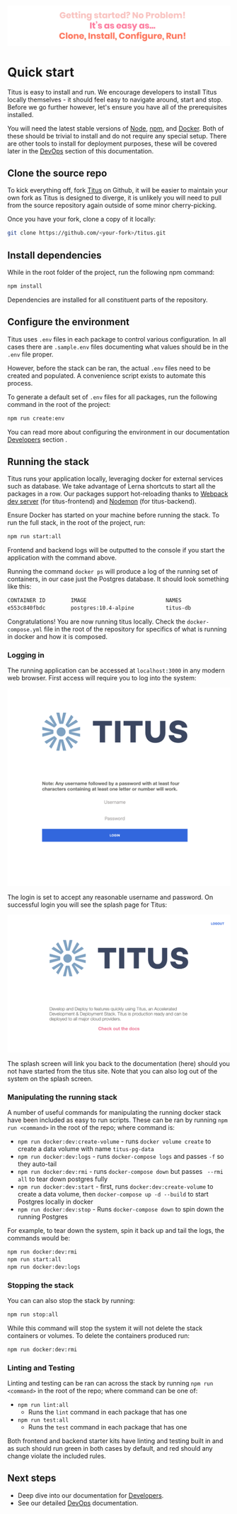 ![quick-start-quote]

# Quick start

Titus is easy to install and run. We encourage developers to install Titus locally themselves - it should feel easy to navigate around, start and stop. Before we go further however, let's ensure you have all of the prerequisites installed.

You will need the latest stable versions of [Node], [npm], and [Docker]. Both of these should be trivial to install and do not require any special setup. There are other tools to install for deployment purposes, these will be covered later in the [DevOps] section of this documentation.

## Clone the source repo
To kick everything off, fork [Titus] on Github, it will be easier to maintain your own fork as Titus is designed to diverge, it is unlikely you will need to pull from the source repository again outside of some minor cherry-picking.

Once you have your fork, clone a copy of it locally:

```sh
git clone https://github.com/<your-fork>/titus.git
```

## Install dependencies
While in the root folder of the project, run the following npm command:

```sh
npm install
```

Dependencies are installed for all constituent parts of the repository.

## Configure the environment
Titus uses `.env` files in each package to control various configuration. In all cases there are `.sample.env` files documenting what values should be in the `.env` file proper.

However, before the stack can be ran, the actual `.env` files need to be created and populated. A convenience script exists to automate this process.

To generate a default set of `.env` files for all packages, run the following command in the root of the project:

```sh
npm run create:env
```

You can read more about configuring the environment in our documentation [Developers][DevelopersBe] section .

## Running the stack
Titus runs your application locally, leveraging docker for external services such as database.
We take advantage of Lerna shortcuts to start all the packages in a row.
Our packages support hot-reloading thanks to [Webpack dev server][webpack-dev-server] (for titus-frontend) and [Nodemon] (for titus-backend).

Ensure Docker has started on your machine before running the stack. To run the full stack, in the root of the project, run:

```sh
npm run start:all
```

Frontend and backend logs will be outputted to the console if you start the application with the command above.

Running the command `docker ps` will produce a log of the running set of containers, in our case just the Postgres database. It should look something like this:

```sh
CONTAINER ID        IMAGE                         NAMES
e553c840fbdc        postgres:10.4-alpine          titus-db
```

Congratulations! You are now running titus locally. Check the `docker-compose.yml` file in the root of the repository for specifics of what is running in docker and how it is composed.

### Logging in
The running application can be accessed at `localhost:3000` in any modern web browser. First access will require you to log into the system:

![x](../img/titus-login.png)

The login is set to accept any reasonable username and password. On successful login you will see
the splash page for Titus:

![x](../img/titus-home-page.png)

The splash screen will link you back to the documentation (here) should you not have started from the titus site. Note that you can also log out of the system on the splash screen.

### Manipulating the  running stack
A number of useful commands for manipulating the running docker stack have been included as easy to run scripts. These can be ran by running `npm run <command>` in the root of the repo; where command is:

- `npm run docker:dev:create-volume` - runs `docker volume create` to create a data volume with name `titus-pg-data`
- `npm run docker:dev:logs` - runs `docker-compose logs` and passes `-f` so they auto-tail
- `npm run docker:dev:rmi` - runs `docker-compose down` but passes ` --rmi all` to tear down postgres fully
- `npm run docker:dev:start` - first, runs `docker:dev:create-volume` to create a data volume, then `docker-compose up -d --build` to start Postgres locally in docker
- `npm run docker:dev:stop` - Runs `docker-compose down` to spin down the running Postgres

For example, to tear down the system, spin it back up and tail the logs, the commands would be:

```sh
npm run docker:dev:rmi
npm run start:all
npm run docker:dev:logs
```

### Stopping the stack
You can can also stop the stack by running:

```sh
npm run stop:all
```

While this command will stop the system it will not delete the stack containers or volumes. To delete the containers produced run:

```sh
npm run docker:dev:rmi
```

### Linting and Testing
Linting and testing can be ran can across the stack by running `npm run <command>` in the root of the repo; where command can be one of:

- `npm run lint:all`
  - Runs the `lint` command in each package that has one
- `npm run test:all`
  - Runs the `test` command in each package that has one

Both frontend and backend starter kits have linting and testing built in and as such should run green in both cases by default, and red should any change violate the included rules.

## Next steps

- Deep dive into our documentation for [Developers].
- See our detailed [DevOps] documentation.


<!-- External Links -->
[Docker]: https://docs.docker.com/install/#supported-platforms
[Node]: https://nodejs.org/en/
[npm]: https://www.npmjs.com/get-npm
[Titus]: https://github.com/nearform/titus
[webpack-dev-server]: https://webpack.js.org/configuration/dev-server
[Nodemon]: https://nodemon.io

<!-- Internal Links -->
[DevOps]: devops/
[Developers]: developers/
[DevelopersBe]: developers/?id=backend-kit


<!-- Images -->
[quick-start-quote]: ../img/titus-quick-start-quote.svg
